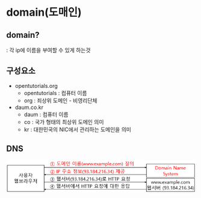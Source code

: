 # domain(도매인)
## domain?
: 각 ip에 이름을 부여할 수 있게 하는것
## 구성요소
- opentutorials.org
    - opentutorials : 컴퓨터 이름
    - org : 죄상위 도메인 - 비영리단체
- daum.co.kr
    - daum : 컴퓨터 이름
    - co : 국가 형태의 최상위 도메인 의미
    - kr : 대한민국의 NIC에서 관리하는 도메인을 의미
## DNS
![DNS](../img/what-dns.png)